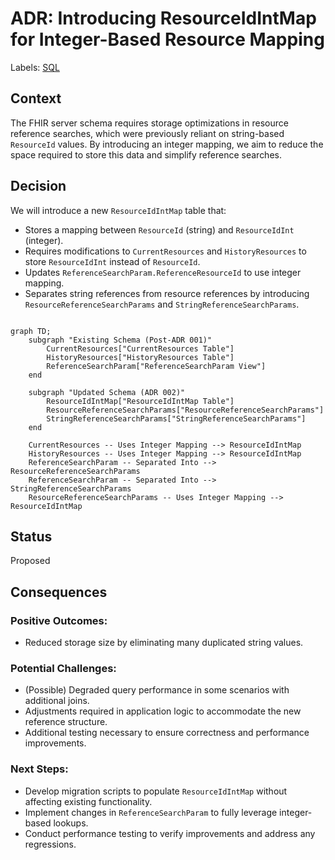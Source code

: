 # ADR: Introducing ResourceIdIntMap for Integer-Based Resource Mapping
Labels: [SQL](https://github.com/microsoft/fhir-server/labels/Area-SQL)

## Context
The FHIR server schema requires storage optimizations in resource reference searches, which were previously reliant on string-based `ResourceId` values. By introducing an integer mapping, we aim to reduce the space required to store this data and simplify reference searches.

## Decision
We will introduce a new `ResourceIdIntMap` table that:
- Stores a mapping between `ResourceId` (string) and `ResourceIdInt` (integer).
- Requires modifications to `CurrentResources` and `HistoryResources` to store `ResourceIdInt` instead of `ResourceId`.
- Updates `ReferenceSearchParam.ReferenceResourceId` to use integer mapping.
- Separates string references from resource references by introducing `ResourceReferenceSearchParams` and `StringReferenceSearchParams`.

```mermaid

graph TD;
    subgraph "Existing Schema (Post-ADR 001)"
        CurrentResources["CurrentResources Table"]
        HistoryResources["HistoryResources Table"]
        ReferenceSearchParam["ReferenceSearchParam View"]
    end

    subgraph "Updated Schema (ADR 002)"
        ResourceIdIntMap["ResourceIdIntMap Table"]
        ResourceReferenceSearchParams["ResourceReferenceSearchParams"]
        StringReferenceSearchParams["StringReferenceSearchParams"]
    end

    CurrentResources -- Uses Integer Mapping --> ResourceIdIntMap
    HistoryResources -- Uses Integer Mapping --> ResourceIdIntMap
    ReferenceSearchParam -- Separated Into --> ResourceReferenceSearchParams
    ReferenceSearchParam -- Separated Into --> StringReferenceSearchParams
    ResourceReferenceSearchParams -- Uses Integer Mapping --> ResourceIdIntMap

```

## Status
Proposed

## Consequences
### Positive Outcomes:
- Reduced storage size by eliminating many duplicated string values.

### Potential Challenges:
- (Possible) Degraded query performance in some scenarios with additional joins.
- Adjustments required in application logic to accommodate the new reference structure.
- Additional testing necessary to ensure correctness and performance improvements.

### Next Steps:
- Develop migration scripts to populate `ResourceIdIntMap` without affecting existing functionality.
- Implement changes in `ReferenceSearchParam` to fully leverage integer-based lookups.
- Conduct performance testing to verify improvements and address any regressions.
